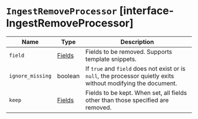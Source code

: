# `IngestRemoveProcessor` [interface-IngestRemoveProcessor]

| Name | Type | Description |
| - | - | - |
| `field` | [Fields](./Fields.md) | Fields to be removed. Supports template snippets. |
| `ignore_missing` | boolean | If `true` and `field` does not exist or is `null`, the processor quietly exits without modifying the document. |
| `keep` | [Fields](./Fields.md) | Fields to be kept. When set, all fields other than those specified are removed. |
